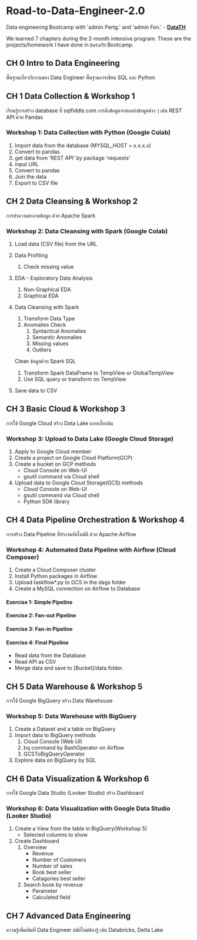 # Road-to-Data-Engineer-2.0

Data engineering Bootcamp with 'admin Pertg.' and 'admin Fon.' - **[DataTH](https://school.datath.com/)**

We learned 7 chapters during the 2-month intensive program. These are the projects/homework I have done in `DataTH` Bootcamp.

## CH 0 Intro to Data Engineering
พื้นฐานเกี่ยวกับงานของ Data Engineer
พื้นฐานการเขียน SQL และ Python
  
## CH 1 Data Collection & Workshop 1 
เรียนรู้การสร้าง database ที่ sqlfiddle.com 
การดึงข้อมูลจากแหล่งข้อมูลต่าง ๆ เช่น REST API ด้วย Pandas 
### Workshop 1: Data Collection with Python (Google Colab)
1. Import data from the database (MYSQL_HOST = x.x.x.x) 
2. Convert to pandas 
3. get data from 'REST API' by package 'requests' 
4. input URL 
5. Convert to pandas 
6. Join the data 
7. Export to CSV file
    
## CH 2 Data Cleansing & Workshop 2 
การทำความสะอาดข้อมูล ด้วย Apache Spark 
### Workshop 2: Data Cleansing with Spark (Google Colab)
1. Load data (CSV file) from the URL 
2. Data Profiling
    1. Check missing value
3. EDA - Exploratory Data Analysis
    1. Non-Graphical EDA
    2. Graphical EDA
4. Data Cleansing with Spark
    1. Transform Data Type
    2. Anomalies Check
       1. Syntactical Anomalies 
       2. Semantic Anomalies 
       3. Missing values 
       4. Outliers

    Clean ข้อมูลด้วย Spark SQL
   1. Transform Spark DataFrame to TempView or GlobalTempView
   2. Use SQL query or transform on TempView
6. Save data to CSV

## CH 3 Basic Cloud & Workshop 3
การใช้ Google Cloud สร้าง Data Lake แบบเบื้องต้น
### Workshop 3: Upload to Data Lake (Google Cloud Storage)
1. Apply to Google Cloud member
2. Create a project on Google Cloud Platform(GCP)
3. Create a bucket on GCP methods
     + Cloud Console on Web-UI
     + gsutil command via Cloud shell
4. Upload data to Google Cloud Storage(GCS) methods
    + Cloud Console on Web-UI
    + gsutil command via Cloud shell
    + Python SDK library
## CH 4 Data Pipeline Orchestration & Workshop 4
การสร้าง Data Pipeline ที่ทำงานอัตโนมัติ ด้วย Apache Airflow
### Workshop 4: Automated Data Pipeline with Airflow (Cloud Composer)
1. Create a Cloud Composer cluster
2. Install Python packages in Airflow
3. Upload taskflow*.py to GCS in the dags folder
4. Create a MySQL connection on Airflow to Database
#### Exercise 1: Simple Pipeline
#### Exercise 2: Fan-out Pipeline
#### Exercise 3: Fan-in Pipeline
#### Exercise 4: Final Pipeline
- Read data from the Database
- Read API as CSV
- Merge data and save to [Bucket]/data folder.
  
## CH 5 Data Warehouse & Workshop 5
การใช้ Google BigQuery สร้าง Data Warehouse
### Workshop 5: Data Warehouse with BigQuery
1. Create a Dataset and a table on BigQuery
2. Import data to BigQuery methods
    1. Cloud Console (Web UI)
    2. bq command by BashOperator on Airflow
    3. GCSToBigQueryOperator
3. Explore data on BigQuery by SQL

## CH 6 Data Visualization & Workshop 6
การใช้ Google Data Studio (Looker Studio) สร้าง Dashboard
### Workshop 6: Data Visualization with Google Data Studio (Looker Studio)
1. Create a View from the table in BigQuery(Workshop 5)
     + Selected columns to show
3. Create Dashboard
     1. Overview
          + Revenue
          + Number of Customers
          + Number of sales
          + Book best seller
          + Catagories best seller
     2. Search book by revenue
          + Parameter
          + Calculated field

## CH 7 Advanced Data Engineering
ความรู้เพิ่มเติมที่ Data Engineer สมัยใหม่ต้องรู้ เช่น Databricks, Delta Lake
